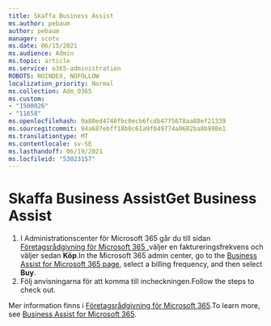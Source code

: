 ```yaml
---
title: Skaffa Business Assist
ms.author: pebaum
author: pebaum
manager: scotv
ms.date: 06/15/2021
ms.audience: Admin
ms.topic: article
ms.service: o365-administration
ROBOTS: NOINDEX, NOFOLLOW
localization_priority: Normal
ms.collection: Adm_O365
ms.custom:
- "1500026"
- "11658"
ms.openlocfilehash: 9a80ed4740fbc0ecb6fcdb4775678aa88ef21339
ms.sourcegitcommit: 94a687ebff18b0c61a9f049774a0682ba8b998e1
ms.translationtype: MT
ms.contentlocale: sv-SE
ms.lasthandoff: 06/19/2021
ms.locfileid: "53023157"
---
```

# <a name="get-business-assist"></a><span data-ttu-id="70e34-102">Skaffa Business Assist</span><span class="sxs-lookup"><span data-stu-id="70e34-102">Get Business Assist</span></span>

1. <span data-ttu-id="70e34-103">I Administrationscenter för Microsoft 365 går du till sidan [Företagsrådgivning för Microsoft 365 ,](https://go.microsoft.com/fwlink/p/?linkid=2158423)väljer en faktureringsfrekvens och väljer sedan **Köp**.</span><span class="sxs-lookup"><span data-stu-id="70e34-103">In the Microsoft 365 admin center, go to the [Business Assist for Microsoft 365 page](https://go.microsoft.com/fwlink/p/?linkid=2158423), select a billing frequency, and then select **Buy**.</span></span>
2. <span data-ttu-id="70e34-104">Följ anvisningarna för att komma till incheckningen.</span><span class="sxs-lookup"><span data-stu-id="70e34-104">Follow the steps to check out.</span></span>

<span data-ttu-id="70e34-105">Mer information finns i [Företagsrådgivning för Microsoft 365](/microsoft-365/admin/misc/business-assist).</span><span class="sxs-lookup"><span data-stu-id="70e34-105">To learn more, see [Business Assist for Microsoft 365](/microsoft-365/admin/misc/business-assist).</span></span>